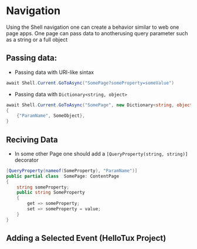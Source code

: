 # Navigation
Using the Shell navigation one can create a behavior similar to web one page apps. One page can pass data to anotherusing query parameter such as a string or a full object

## Passing data: 
- Passing data with URI-like sintax
```cs
await Shell.Current.GoToAsync("SomePage?someProperty=someValue")
```
- Passing data with `Dictionary<string, object>`
```cs
await Shell.Current.GoToAsync("SomePage", new Dictionary<string, object>
{
    {"ParamName", SomeObject},
}
```

## Reciving Data
- In some other Page one should add a `[QueryProperty(string, string)]` decorator
```cs
[QueryProperty(nameof(SomeProperty), "ParamName")]
public partial class  SomePage: ContentPage
{
    string someProperty;
    public string SomeProperty
    {
        get => someProperty;
        set => someProperty = value;
    }
}
```
## Adding a Selected Event (HelloTux Project)

